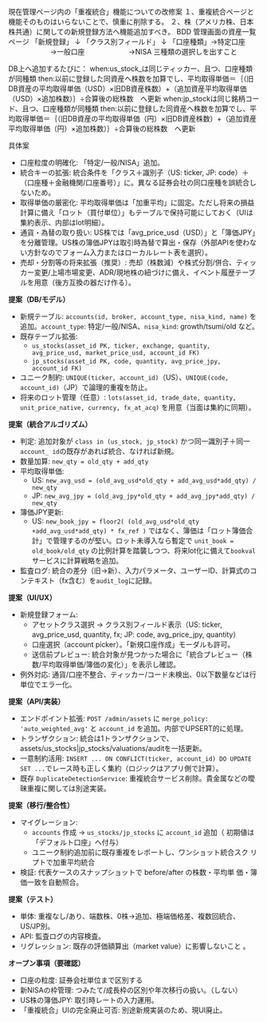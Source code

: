 現在管理ページ内の「重複統合」機能についての改修案
１、重複統合ページと機能そのものはいらないことで、慎重に削除する。
２、株（アメリカ株、日本株共通）に関しての新規登録方法へ機能追加すべき。
BDD
管理画面の資産一覧ページ
「新規登録」
↓
「クラス別フィールド」
↓
「口座種類」→特定口座
　　　　　　→一般口座
　　　　　　→NISA
三種類の選択しを出すこと

DB上へ追加するたびに：
when:us_stock_は同じティッカー、且つ、口座種類が同種類
then:以前に登録した同資産へ株数を加算でし、平均取得単価＝｛（旧DB資産の平均取得単価（USD）×旧DB資産株数）+（追加資産平均取得単価（USD）×追加株数）｝÷合算後の総株数　へ更新
when:jp_stockは同じ銘柄コード、且つ、口座種類が同種類
then:以前に登録した同資産へ株数を加算でし、平均取得単価＝｛（旧DB資産の平均取得単価（円）×旧DB資産株数）+（追加資産平均取得単価（円）×追加株数）｝÷合算後の総株数　へ更新

具体案
- 口座粒度の明確化: 「特定/一般/NISA」追加。
- 統合キーの拡張: 統合条件を「クラス＋識別子（US: ticker, JP: code）＋（口座種＋金融機関/口座番号）」に。異なる証券会社の同口座種を誤統合しないため。
- 取得単価の厳密化: 平均取得単価は「加重平均」に固定。ただし将来の損益計算に備え「ロット（買付単位）」もテーブルで保持可能にしておく（UIは集約表示、内部はlot明細）。
- 通貨・為替の取り扱い: US株では「avg_price_usd（USD）」と「簿価JPY」を分離管理。US株の簿価JPYは取引時為替で算出・保存（外部APIを使わない方針なのでフォーム入力またはローカルレート表を選択）。
- 売却・分割等の将来拡張（推奨）: 売却（株数減）や株式分割/併合、ティッカー変更/上場市場変更、ADR/現地株の紐づけに備え、イベント履歴テーブルを用意（後方互換の器だけ作る）。

**提案（DB/モデル）**
- 新規テーブル: `accounts(id, broker, account_type, nisa_kind, name)` を追加。`account_type`: 特定/一般/NISA、`nisa_kind`: growth/tsumi/old など。
- 既存テーブル拡張: 
  - `us_stocks(asset_id PK, ticker, exchange, quantity, avg_price_usd, market_price_usd, account_id FK)`
  - `jp_stocks(asset_id PK, code, quantity, avg_price_jpy, account_id FK)`
- ユニーク制約: `UNIQUE(ticker, account_id)`（US）、`UNIQUE(code, account_id)`（JP）で論理的重複を防止。
- 将来のロット管理（任意）: `lots(asset_id, trade_date, quantity, unit_price_native, currency, fx_at_acq)` を用意（当面は集約に同期）。

**提案（統合アルゴリズム）**
- 判定: 追加対象が `class in (us_stock, jp_stock)` かつ同一識別子＋同一`account_
id`の既存があれば統合、なければ新規。
- 数量加算: `new_qty = old_qty + add_qty`
- 平均取得単価:
  - US: `new_avg_usd = (old_avg_usd*old_qty + add_avg_usd*add_qty) / new_qty`
  - JP: `new_avg_jpy = (old_avg_jpy*old_qty + add_avg_jpy*add_qty) / new_qty`
- 簿価JPY更新:
  - US: `new_book_jpy = floor2( (old_avg_usd*old_qty +add_avg_usd*add_qty) * fx_ref )` ではなく、簿価は「ロット簿価合計」で管理するのが堅い。ロット未導入なら暫定で `unit_book = old_book/old_qty` の比例計算を踏襲しつつ、将来lot化に備えて`bookval`サービスに計算戦略を追加。
- 監査ログ: 統合の差分（旧→新）、入力パラメータ、ユーザーID、計算式のコンテキスト（fx含む）を`audit_log`に記録。

**提案（UI/UX）**
- 新規登録フォーム:
  - アセットクラス選択 → クラス別フィールド表示（US: ticker, avg_price_usd, quantity, fx; JP: code, avg_price_jpy, quantity）
  - 口座選択（account picker）。「新規口座作成」モーダルも許可。
  - 送信前プレビュー: 統合対象が見つかった場合に「統合プレビュー（株数/平均取得単価/簿価の変化）」を表示し確認。
- 例外対応: 通貨/口座不整合、ティッカー/コード未検出、0以下数量などは行単位でエラー化。

**提案（API/実装）**
- エンドポイント拡張: `POST /admin/assets` に `merge_policy: 'auto_weighted_avg'` と `account_id` を追加。内部でUPSERT的に処理。
- トランザクション: 統合は1トランザクションで、assets/us_stocks|jp_stocks/valuations/auditを一括更新。
- 一意制約活用: `INSERT ... ON CONFLICT(ticker, account_id) DO UPDATE SET ...`でレース時も正しく集約（ロジックはアプリ側で計算）。
- 既存 `DuplicateDetectionService`: 重複統合サービス削除。貴金属などの曖昧重複に関しては別途実装。

**提案（移行/整合性）**
- マイグレーション:
  - `accounts` 作成 → `us_stocks/jp_stocks` に `account_id` 追加（ 初期値は「デフォルト口座」へ付与）
  - ユニーク制約追加前に既存重複をレポートし、ワンショット統合スク リプトで加重平均統合
- 検証: 代表ケースのスナップショットで before/after の株数・平均単 価・簿価一致を自動照合。

**提案（テスト）**
- 単体: 重複なし/あり、端数株、0株→追加、極端価格差、複数回統合、US/JP別。
- API: 監査ログの内容検査。
- リグレッション: 既存の評価額算出（market value）に影響しないこと 。

**オープン事項（要確認）**
- 口座の粒度: 証券会社単位まで区別する
- 新NISAの枠管理: つみたて/成長枠の区別や年次移行の扱い。（しない）
- US株の簿価JPY: 取引時レートの入力運用。
- 「重複統合」UIの完全廃止可否: 別途新規実装のため、現UI廃止。
